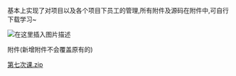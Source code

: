 
<BlogInfo id="411" title="使用java实现一个简单的项目管理系统" author="白日梦想猿" pv=0 read_times=0 pre_cost_time="8" category="java" tag_list="['java', '              数组']" create_time="2021.10.13 14:21:59.143194" update_time="2022.09.05 22:25:33" />


基本上实现了对项目以及各个项目下员工的管理,所有附件及源码在附件中,可自行下载学习~
  
![在这里插入图片描述](https://img-blog.csdnimg.cn/2c05138bc213402583738c3e53b99438.png?x-oss-process=image/watermark,type_ZHJvaWRzYW5zZmFsbGJhY2s,shadow_50,text_Q1NETiBAbGl0dGxl5Lqu772e,size_20,color_FFFFFF,t_70,g_se,x_16)  


​附件​(新增附件不会覆盖原有的)

[第七次课.zip](../media/file/2021/10/13/第七次课.zip)


